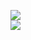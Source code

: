 [![](https://img.shields.io/badge/Made%20With-Github%20Spray-lightgrey.svg?style=for-the-badge&logo=github)](https://github.com/Annihil/github-spray#26823)  
[![](https://i.imgur.com/2DrTn0Z.gif)](https://github.com/Annihil/github-spray)